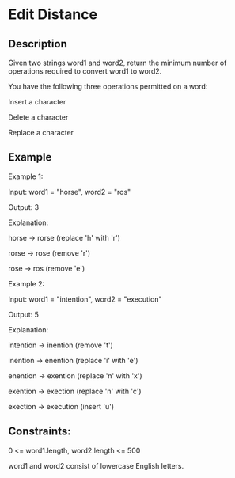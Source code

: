 # Edit Distance
## Description

Given two strings word1 and word2, return the minimum number of operations required to convert word1 to word2.

You have the following three operations permitted on a word:

Insert a character

Delete a character

Replace a character
 

## Example
Example 1:

Input: word1 = "horse", word2 = "ros"

Output: 3

Explanation: 

horse -> rorse (replace 'h' with 'r')

rorse -> rose (remove 'r')

rose -> ros (remove 'e')

Example 2:

Input: word1 = "intention", word2 = "execution"

Output: 5

Explanation: 

intention -> inention (remove 't')

inention -> enention (replace 'i' with 'e')

enention -> exention (replace 'n' with 'x')

exention -> exection (replace 'n' with 'c')

exection -> execution (insert 'u')

## Constraints:

0 <= word1.length, word2.length <= 500

word1 and word2 consist of lowercase English letters.